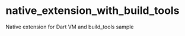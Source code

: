native_extension_with_build_tools
=================================

Native extension for Dart VM and build_tools sample
